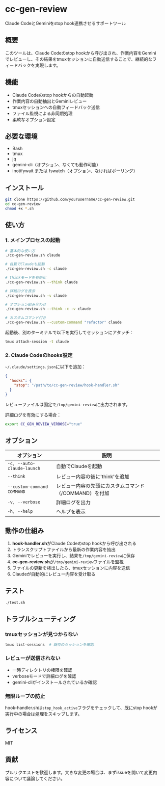 # cc-gen-review

Claude CodeとGeminiをstop hook連携させるサポートツール

## 概要

このツールは、Claude Codeのstop hookから呼び出され、作業内容をGeminiでレビューし、その結果をtmuxセッションに自動送信することで、継続的なフィードバックを実現します。

## 機能

- Claude Codeのstop hookからの自動起動
- 作業内容の自動抽出とGeminiレビュー
- tmuxセッションへの自動フィードバック送信
- ファイル監視による非同期処理
- 柔軟なオプション設定

## 必要な環境

- Bash
- tmux
- jq
- gemini-cli（オプション、なくても動作可能）
- inotifywait または fswatch（オプション、なければポーリング）

## インストール

```bash
git clone https://github.com/yourusername/cc-gen-review.git
cd cc-gen-review
chmod +x *.sh
```

## 使い方

### 1. メインプロセスの起動

```bash
# 基本的な使い方
./cc-gen-review.sh claude

# 自動でClaudeも起動
./cc-gen-review.sh -c claude

# thinkモードを有効化
./cc-gen-review.sh --think claude

# 詳細ログを表示
./cc-gen-review.sh -v claude

# オプション組み合わせ
./cc-gen-review.sh --think -c -v claude

# カスタムコマンド付き
./cc-gen-review.sh --custom-command "refactor" claude
```

起動後、別のターミナルで以下を実行してセッションにアタッチ：
```bash
tmux attach-session -t claude
```

### 2. Claude Codeのhooks設定

`~/.claude/settings.json`に以下を追加：

```json
{
  "hooks": {
    "stop": "/path/to/cc-gen-review/hook-handler.sh"
  }
}
```

レビューファイルは固定で`/tmp/gemini-review`に出力されます。

詳細ログを有効にする場合：

```bash
export CC_GEN_REVIEW_VERBOSE="true"
```

## オプション

| オプション | 説明 |
|-----------|------|
| `-c, --auto-claude-launch` | 自動でClaudeを起動 |
| `--think` | レビュー内容の後に'think'を追加 |
| `--custom-command COMMAND` | レビュー内容の先頭にカスタムコマンド（/COMMAND）を付加 |
| `-v, --verbose` | 詳細ログを出力 |
| `-h, --help` | ヘルプを表示 |

## 動作の仕組み

1. **hook-handler.sh**がClaude Codeのstop hookから呼び出される
2. トランスクリプトファイルから最新の作業内容を抽出
3. Geminiでレビューを実行し、結果を`/tmp/gemini-review`に保存
4. **cc-gen-review.sh**が`/tmp/gemini-review`ファイルを監視
5. ファイルの更新を検出したら、tmuxセッションに内容を送信
6. Claudeが自動的にレビュー内容を受け取る

## テスト

```bash
./test.sh
```

## トラブルシューティング

### tmuxセッションが見つからない

```bash
tmux list-sessions  # 既存のセッションを確認
```

### レビューが送信されない

- 一時ディレクトリの権限を確認
- verboseモードで詳細ログを確認
- gemini-cliがインストールされているか確認

### 無限ループの防止

hook-handler.shは`stop_hook_active`フラグをチェックして、既にstop hookが実行中の場合は処理をスキップします。

## ライセンス

MIT

## 貢献

プルリクエストを歓迎します。大きな変更の場合は、まずissueを開いて変更内容について議論してください。
